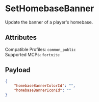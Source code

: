 # SetHomebaseBanner
Update the banner of a player's homebase.

## Attributes
Compatible Profiles: `common_public`  
Supported MCPs: `fortnite`

## Payload
```json
{
    "homebaseBannerColorId": "",
    "homebaseBannerIconId": ""
}
```